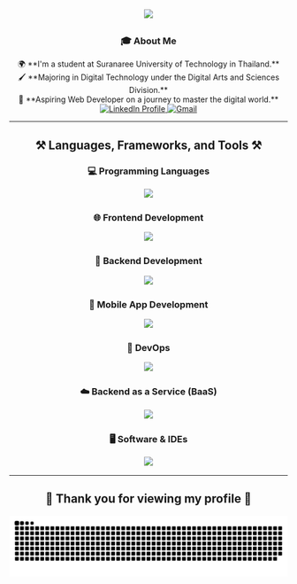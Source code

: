 <h1 align="center">
    <img src="https://readme-typing-svg.herokuapp.com/?font=Righteous&size=35&center=true&vCenter=true&width=500&height=70&duration=4000&color=FFF&lines=Welcome+Everyone!+👋;Phittiphong+Phansaensao" />
</h1>

<h3 align="center">🎓 About Me</h3>

<div align="center">
    🌍 **I'm a student at Suranaree University of Technology in Thailand.**<br/>
    🖌️ **Majoring in Digital Technology under the Digital Arts and Sciences Division.**<br/>
    💼 **Aspiring Web Developer on a journey to master the digital world.**
</div>

<div align="center"> 
    <a href="https://www.linkedin.com/in/phittiphong-phansaensao" target="_blank">
        <img src="https://img.shields.io/badge/LinkedIn-0077B5?style=for-the-badge&logo=linkedin&logoColor=white" alt="LinkedIn Profile" />
    </a>
    <a href="mailto:phittiphong.ph@gmail.com">
        <img src="https://img.shields.io/badge/Gmail-333333?style=for-the-badge&logo=gmail&logoColor=red" alt="Gmail" />
    </a>
</div>

<hr/>

<h2 align="center">⚒️ Languages, Frameworks, and Tools ⚒️</h2>

<div align="center">

   <h3>💻 Programming Languages</h3>
   <img src="https://skillicons.dev/icons?i=html,css,php,js,solidity" /><br>

   <h3>🌐 Frontend Development</h3>
   <img src="https://skillicons.dev/icons?i=react,bootstrap" /><br>

   <h3>🔧 Backend Development</h3>
   <img src="https://skillicons.dev/icons?i=php" /><br>

   <h3>📱 Mobile App Development</h3>
   <img src="https://skillicons.dev/icons?i=androidstudio" /><br>

   <h3>🚀 DevOps</h3>
   <img src="https://skillicons.dev/icons?i=docker,kubernetes" /><br>

   <h3>☁️ Backend as a Service (BaaS)</h3>
   <img src="https://skillicons.dev/icons?i=firebase" /><br>

   <h3>🖥️ Software & IDEs</h3>
   <img src="https://skillicons.dev/icons?i=eclipse,vscode,kali,ubuntu" /><br>

</div>

<hr/>

<h2 align="center">🐍 Thank you for viewing my profile 🐍</h2>

<div align="center">
    <img alt="snake eating my contributions" src="https://raw.githubusercontent.com/salesp07/salesp07/output/github-contribution-grid-snake.svg" />
</div>
